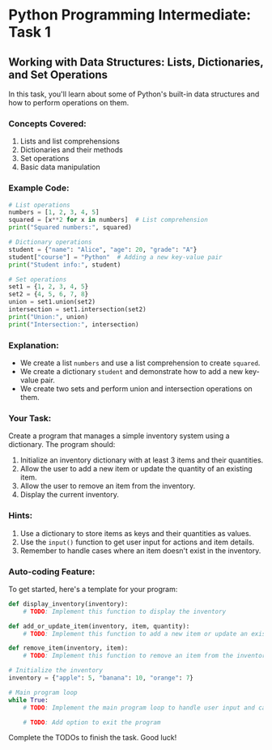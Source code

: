 # Python Programming Intermediate: Task 1

## Working with Data Structures: Lists, Dictionaries, and Set Operations

In this task, you'll learn about some of Python's built-in data structures and how to perform operations on them.

### Concepts Covered:
1. Lists and list comprehensions
2. Dictionaries and their methods
3. Set operations
4. Basic data manipulation

### Example Code:

```python
# List operations
numbers = [1, 2, 3, 4, 5]
squared = [x**2 for x in numbers]  # List comprehension
print("Squared numbers:", squared)

# Dictionary operations
student = {"name": "Alice", "age": 20, "grade": "A"}
student["course"] = "Python"  # Adding a new key-value pair
print("Student info:", student)

# Set operations
set1 = {1, 2, 3, 4, 5}
set2 = {4, 5, 6, 7, 8}
union = set1.union(set2)
intersection = set1.intersection(set2)
print("Union:", union)
print("Intersection:", intersection)
```

### Explanation:
- We create a list `numbers` and use a list comprehension to create `squared`.
- We create a dictionary `student` and demonstrate how to add a new key-value pair.
- We create two sets and perform union and intersection operations on them.

### Your Task:
Create a program that manages a simple inventory system using a dictionary. The program should:
1. Initialize an inventory dictionary with at least 3 items and their quantities.
2. Allow the user to add a new item or update the quantity of an existing item.
3. Allow the user to remove an item from the inventory.
4. Display the current inventory.

### Hints:
1. Use a dictionary to store items as keys and their quantities as values.
2. Use the `input()` function to get user input for actions and item details.
3. Remember to handle cases where an item doesn't exist in the inventory.

### Auto-coding Feature:
To get started, here's a template for your program:

```python
def display_inventory(inventory):
    # TODO: Implement this function to display the inventory

def add_or_update_item(inventory, item, quantity):
    # TODO: Implement this function to add a new item or update an existing item's quantity

def remove_item(inventory, item):
    # TODO: Implement this function to remove an item from the inventory

# Initialize the inventory
inventory = {"apple": 5, "banana": 10, "orange": 7}

# Main program loop
while True:
    # TODO: Implement the main program loop to handle user input and call appropriate functions

    # TODO: Add option to exit the program
```

Complete the TODOs to finish the task. Good luck!
